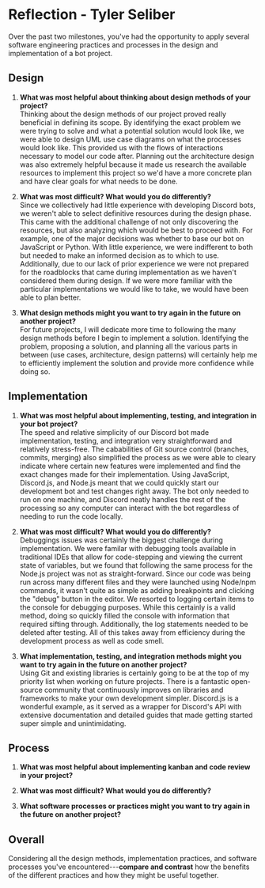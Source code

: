 # Reflection - Tyler Seliber
Over the past two milestones, you've had the opportunity to apply several software engineering practices and processes in the design and implementation of a bot project.

## Design
1. **What was most helpful about thinking about design methods of your project?** <br>
Thinking about the design methods of our project proved really beneficial in defining its scope. By identifying the exact problem we were trying to solve and what a potential solution would look like, we were able to design UML use case diagrams on what the processes would look like. This provided us with the flows of interactions necessary to model our code after. Planning out the architecture design was also extremely helpful because it made us research the available resources to implement this project so we'd have a more concrete plan and have clear goals for what needs to be done.

2. **What was most difficult? What would you do differently?** <br>
Since we collectively had little experience with developing Discord bots, we weren't able to select definitive resources during the design phase. This came with the additional challenge of not only discovering the resources, but also analyzing which would be best to proceed with. For example, one of the major decisions was whether to base our bot on JavaScript or Python. With little experience, we were indifferent to both but needed to make an informed decision as to which to use. Additionally, due to our lack of prior experience we were not prepared for the roadblocks that came during implementation as we haven't considered them during design. If we were more familiar with the particular implementations we would like to take, we would have been able to plan better.

3. **What design methods might you want to try again in the future on another project?** <br>
For future projects, I will dedicate more time to following the many design methods before I begin to implement a solution. Identifying the problem, proposing a solution, and planning all the various parts in between (use cases, architecture, design patterns) will certainly help me to efficiently implement the solution and provide more confidence while doing so.


## Implementation
1. **What was most helpful about implementing, testing, and integration in your bot project?** <br>
The speed and relative simplicity of our Discord bot made implementation, testing, and integration very straightforward and relatively stress-free. The cababilities of Git source control (branches, commits, merging) also simplified the process as we were able to cleary indicate where certain new features were implemented and find the exact changes made for their implementation. Using JavaScript, Discord.js, and Node.js meant that we could quickly start our development bot and test changes right away. The bot only needed to run on one machine, and Discord neatly handles the rest of the processing so any computer can interact with the bot regardless of needing to run the code locally.

2. **What was most difficult? What would you do differently?** <br>
Debuggings issues was certainly the biggest challenge during implementation. We were familar with debugging tools available in traditional IDEs that allow for code-stepping and viewing the current state of variables, but we found that following the same process for the Node.js project was not as straight-forward. Since our code was being run across many different files and they were launched using Node/npm commands, it wasn't quite as simple as adding breakpoints and clicking the "debug" button in the editor. We resorted to logging certain items to the console for debugging purposes. While this certainly is a valid method, doing so quickly filled the console with information that required sifting through. Additionally, the log statements needed to be deleted after testing. All of this takes away from efficiency during the development process as well as code smell.

3. **What implementation, testing, and integration methods might you want to try again in the future on another project?** <br>
Using Git and existing libraries is certainly going to be at the top of my priority list when working on future projects. There is a fantastic open-source community that continuously improves on libraries and frameworks to make your own development simpler. Discord.js is a wonderful example, as it served as a wrapper for Discord's API with extensive documentation and detailed guides that made getting started super simple and unintimidating.


## Process
1. **What was most helpful about implementing kanban and code review in your project?** <br>


2. **What was most difficult? What would you do differently?** <br>


3. **What software processes or practices might you want to try again in the future on another project?** <br>



## Overall
Considering all the design methods, implementation practices, and software processes you've encountered---**compare and contrast** how the benefits of the different practices and how they might be useful together.
